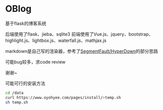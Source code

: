 # OBlog
基于flask的博客系统

后端使用了flask、jieba、sqlite3
前端使用了Vue.js、jquery、bootstrap、highlight.js、lightbox.js、waterfall.js、mathjax.js

markdown是自己写的渲染器，参考了[SegmentFault/HyperDown](https://github.com/SegmentFault/HyperDown)的部分思路

可能bug较多，求code review

谢谢~


可能可行的安装方法
```bash
cd /data
curl https://www.oyohyee.com/pages/install/>temp.sh
sh temp.sh
```
